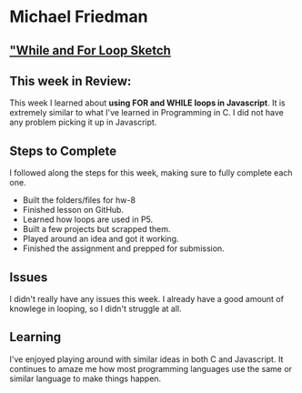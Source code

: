 # Michael Friedman

["While and For Loop Sketch](https://friedmanm.github.io/120-work/hw-8/)
---

## This week in Review:
This week I learned about **using FOR and WHILE loops in Javascript**. It is extremely similar to what I've learned in Programming in C. I did not have any problem picking it up in Javascript.

## Steps to Complete
I followed along the steps for this week, making sure to fully complete each one.
* Built the folders/files for hw-8
* Finished lesson on GitHub.
* Learned how loops are used in P5.
* Built a few projects but scrapped them.
* Played around an idea and got it working.
* Finished the assignment and prepped for submission.

## Issues
I didn't really have any issues this week. I already have a good amount of knowlege in looping, so I didn't struggle at all.

## Learning
I've enjoyed playing around with similar ideas in both C and Javascript. It continues to amaze me how most programming languages use the same or similar language to make things happen.
